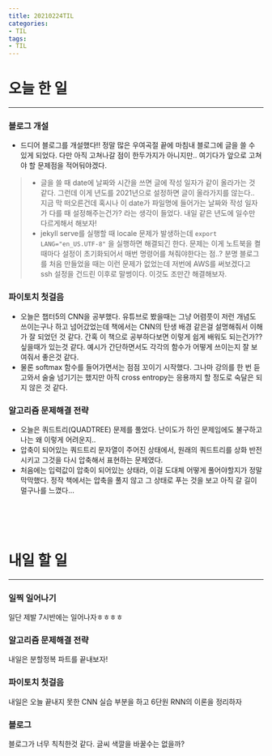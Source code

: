 ```yaml
---
title: 20210224TIL
categories:
- TIL
tags:
- TIL
---
```

# 오늘 한 일  
***
### 블로그 개설  
- 드디어 블로그를 개설했다!! 정말 많은 우여곡절 끝에 마침내 블로그에 글을 쓸 수 있게 되었다. 다만 아직 고쳐나갈 점이 한두가지가 아니지만.. 여기다가 앞으로 고쳐야 할 문제점을 적어둬야겠다. 
> - 글을 쓸 때 date에 날짜와 시간을 쓰면 글에 작성 일자가 같이 올라가는 것  같다. 그런데 이게 년도를 2021년으로 설정하면 글이 올라가지를 않는다..   
지금 막 떠오른건데 혹시나 이 date가 파일명에 들어가는 날짜와 작성 일자가 다를 때 설정해주는건가? 라는 생각이 들었다. 내일 같은 년도에 일수만 다르게해서 해보자!   
> - jekyll serve를 실행할 때 locale 문제가 발생하는데 `export LANG="en_US.UTF-8"` 을 실행하면 해결되긴 한다. 문제는 이게 노트북을 켤때마다 설정이 초기화되어서 매번 명령어를 쳐줘야한다는 점..? 분명 블로그를 처음 만들었을 때는 이런 문제가 없었는데 저번에 AWS를 써보겠다고 ssh 설정을 건드린 이후로 말썽이다. 이것도 조만간 해결해보자.  

### 파이토치 첫걸음  
- 오늘은 챕터5의 CNN을 공부했다. 유튜브로 봤을때는 그냥 어렴풋이 저런 개념도 쓰이는구나 하고 넘어갔었는데 책에서는 CNN의 탄생 배경 같은걸 설명해줘서 이해가 잘 되었던 것 같다. 간혹 이 책으로 공부하다보면 이렇게 쉽게 배워도 되는건가?? 싶을때가 있는것 같다. 예시가 간단하면서도 각각의 함수가 어떻게 쓰이는지 잘 보여줘서 좋은것 같다. 
- 물론 softmax 함수를 들어가면서는 점점 꼬이기 시작했다. 그나마 강의를 한 번 듣고와서 술술 넘기기는 했지만 아직 cross entropy는 응용까지 할 정도로 숙달은 되지 않은 것 같다.  

### 알고리즘 문제해결 전략  
- 오늘은 쿼드트리(QUADTREE) 문제를 풀었다. 난이도가 하인 문제임에도 불구하고 나는 왜 이렇게 어려운지.. 
- 압축이 되어있는 쿼드트리 문자열이 주어진 상태에서, 원래의 쿼드트리를 상화 반전 시키고 그것을 다시 압축해서 표현하는 문제였다. 
- 처음에는 입력값이 압축이 되어있는 상태라, 이걸 도대체 어떻게 풀어야할지가 정말 막막했다. 정작 책에서는 압축을 풀지 않고 그 상태로 푸는 것을 보고 아직 갈 길이 멀구나를 느꼈다...<br/><br/><br/><br/><br/>

# 내일 할 일 
******************
### 일찍 일어나기  
일단 제발 7시반에는 일어나자ㅎㅎㅎㅎ 

### 알고리즘 문제해결 전략  
내일은 분할정복 파트를 끝내보자!  

### 파이토치 첫걸음  
내일은 오늘 끝내지 못한 CNN 실습 부분을 하고 6단원 RNN의 이론을 정리하자  

### 블로그  
블로그가 너무 칙칙한것 같다. 글씨 색깔을 바꿀수는 없을까?  

